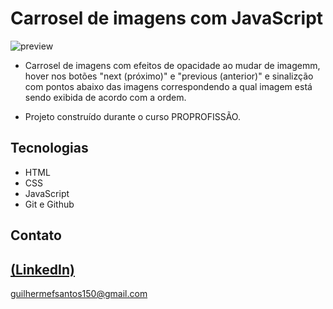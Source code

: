 # Carrosel de imagens com JavaScript

![preview](https://github.com/GuilhermeSK2/Carrossel-de-imagens-com-JavaScript/assets/139295562/4abd47ba-4fe5-4d82-84a7-a3ba952ede1f)
 
 - Carrosel de imagens com efeitos de opacidade ao mudar de imagemm, hover nos botões "next (próximo)" e "previous (anterior)" e sinalizção com pontos abaixo das imagens correspondendo a qual imagem está sendo exibida de acordo com a ordem.

 - Projeto construído durante o curso PROPROFISSÃO.

## Tecnologias

- HTML
- CSS
- JavaScript
- Git e Github

## Contato
[(LinkedIn)](https://www.linkedin.com/in/guilherme-freitas-9901a220b/)
-----
guilhermefsantos150@gmail.com

